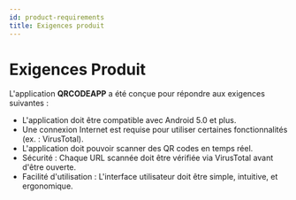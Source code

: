 ```yaml
---
id: product-requirements
title: Exigences produit
---
```


# Exigences Produit

L'application **QRCODEAPP** a été conçue pour répondre aux exigences suivantes :

- L'application doit être compatible avec Android 5.0 et plus.
- Une connexion Internet est requise pour utiliser certaines fonctionnalités (ex. : VirusTotal).
- L'application doit pouvoir scanner des QR codes en temps réel.
- Sécurité : Chaque URL scannée doit être vérifiée via VirusTotal avant d'être ouverte.
- Facilité d'utilisation : L'interface utilisateur doit être simple, intuitive, et ergonomique.

